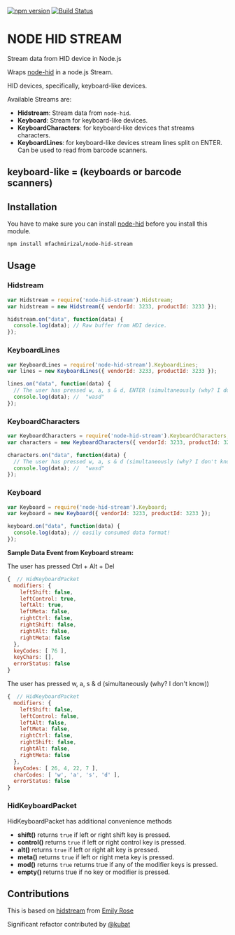 [![npm version](https://badge.fury.io/js/node-hid-stream.svg)](https://badge.fury.io/js/node-hid-stream)
[![Build Status](https://travis-ci.org/agirorn/node-hid-stream.svg?branch=master)](https://travis-ci.org/agirorn/nnode-hid-stream)

# NODE HID STREAM
Stream data from HID device in Node.js


Wraps [node-hid](https://github.com/node-hid/node-hid) in a node.js Stream.

HID devices, specifically, keyboard-like devices.

Available Streams are:

  * **Hidstream**: Stream data from `node-hid`.
  * **Keyboard**: Stream for keyboard-like devices.
  * **KeyboardCharacters**: for keyboard-like devices that streams characters.
  * **KeyboardLines**: for keyboard-like devices stream lines split on ENTER. Can be used to read from  barcode scanners.

**keyboard-like = (keyboards or barcode scanners)**
----------
## Installation

You have to make sure you can install [node-hid](https://github.com/node-hid/node-hid) before you install this module.

```shell
npm install mfachmirizal/node-hid-stream
```

## Usage

### Hidstream

```javascript
var Hidstream = require('node-hid-stream').Hidstream;
var hidstream = new Hidstream({ vendorId: 3233, productId: 3233 });

hidstream.on("data", function(data) {
  console.log(data); // Raw buffer from HDI device.
});
```

### KeyboardLines
```javascript
var KeyboardLines = require('node-hid-stream').KeyboardLines;
var lines = new KeyboardLines({ vendorId: 3233, productId: 3233 });

lines.on("data", function(data) {
  // The user has pressed w, a, s & d, ENTER (simultaneously (why? I don't know))
  console.log(data); //  "wasd"
});
```

### KeyboardCharacters
```javascript
var KeyboardCharacters = require('node-hid-stream').KeyboardCharacters;
var characters = new KeyboardCharacters({ vendorId: 3233, productId: 3233 });

characters.on("data", function(data) {
  // The user has pressed w, a, s & d (simultaneously (why? I don't know))
  console.log(data); //  "wasd"
});
```

### Keyboard

```javascript
var Keyboard = require('node-hid-stream').Keyboard;
var keyboard = new Keyboard({ vendorId: 3233, productId: 3233 });

keyboard.on("data", function(data) {
  console.log(data); // easily consumed data format!
});
```

**Sample Data Event from Keyboard stream:**

The user has pressed Ctrl + Alt + Del
```javascript
{  // HidKeyboardPacket
  modifiers: {
    leftShift: false,
    leftControl: true,
    leftAlt: true,
    leftMeta: false,
    rightCtrl: false,
    rightShift: false,
    rightAlt: false,
    rightMeta: false
  },
  keyCodes: [ 76 ],
  keyChars: [],
  errorStatus: false
}
```

The user has pressed w, a, s & d (simultaneously (why? I don't know))
```javascript
{  // HidKeyboardPacket
  modifiers: {
    leftShift: false,
    leftControl: false,
    leftAlt: false,
    leftMeta: false,
    rightCtrl: false,
    rightShift: false,
    rightAlt: false,
    rightMeta: false
  },
  keyCodes: [ 26, 4, 22, 7 ],
  charCodes: [ 'w', 'a', 's', 'd' ],
  errorStatus: false
}
```

### HidKeyboardPacket

HidKeyboardPacket has additional convenience methods

* **shift()** returns `true` if left or right shift key is pressed.
* **control()** returns `true` if left or right control key is pressed.
* **alt()** returns `true` if left or right alt key is pressed.
* **meta()** returns `true` if left or right meta key is pressed.
* **mod()** returns `true` returns true if any of the modifier keys is pressed.
* **empty()** returns true if no key or modifier is pressed.

## Contributions

This is based on [hidstream](https://github.com/emilyrose/hidstream) from [Emily Rose](https://github.com/emilyrose)

Significant refactor contributed by [@kubat](http://github.com/kubat)
